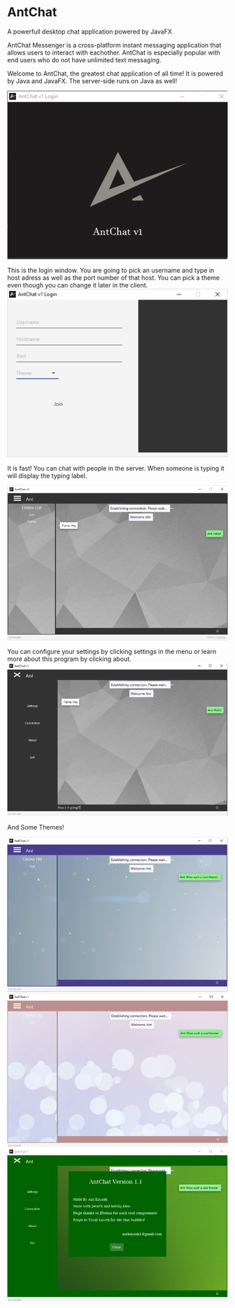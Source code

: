 # AntChat
A powerfull desktop chat application powered by JavaFX


AntChat Messenger is a cross-platform instant messaging application that allows users to interact with eachother. AntChat is especially popular with end users who do not have unlimited text messaging.

Welcome to AntChat, the greatest chat application of all time!
It is powered by Java and JavaFX. The server-side runs on Java as well!

![alt text](https://github.com/Exercon/AntChat/blob/master/screenshots/antchatlogo.png)











This is the login window. You are going to pick an username and type in host adress as well as the port number of that host. You can pick a theme even though you can change it later in the client.
![alt text](https://github.com/Exercon/AntChat/blob/master/screenshots/antchatlogin.png)











It is fast! You can chat with people in the server. When someone is typing it will display the typing label.

![alt text](https://github.com/Exercon/AntChat/blob/master/screenshots/clientmain.png)












You can configure your settings by clicking settings in the menu or learn more about this program by clicking about.
![alt text](https://github.com/Exercon/AntChat/blob/master/screenshots/antclientbar.png)










And Some Themes!

![alt text](https://github.com/Exercon/AntChat/blob/master/screenshots/theme1.png)
![alt text](https://github.com/Exercon/AntChat/blob/master/screenshots/theme2.png)
![alt text](https://github.com/Exercon/AntChat/blob/master/screenshots/theme3.png)
